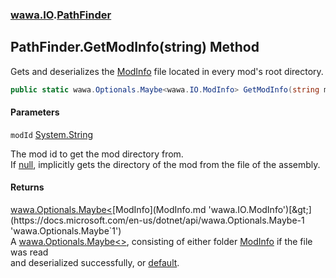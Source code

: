 ### [wawa.IO](wawa.IO.md 'wawa.IO').[PathFinder](PathFinder.md 'wawa.IO.PathFinder')

## PathFinder.GetModInfo(string) Method

Gets and deserializes the [ModInfo](ModInfo.md 'wawa.IO.ModInfo') file located in every mod's root directory.

```csharp
public static wawa.Optionals.Maybe<wawa.IO.ModInfo> GetModInfo(string modId=null);
```
#### Parameters

<a name='wawa.IO.PathFinder.GetModInfo(string).modId'></a>

`modId` [System.String](https://docs.microsoft.com/en-us/dotnet/api/System.String 'System.String')

The mod id to get the mod directory from.  
If [null](https://docs.microsoft.com/en-us/dotnet/csharp/language-reference/keywords/null 'https://docs.microsoft.com/en-us/dotnet/csharp/language-reference/keywords/null'), implicitly gets the directory of the mod from the file of the assembly.

#### Returns
[wawa.Optionals.Maybe&lt;](https://docs.microsoft.com/en-us/dotnet/api/wawa.Optionals.Maybe-1 'wawa.Optionals.Maybe`1')[ModInfo](ModInfo.md 'wawa.IO.ModInfo')[&gt;](https://docs.microsoft.com/en-us/dotnet/api/wawa.Optionals.Maybe-1 'wawa.Optionals.Maybe`1')  
A [wawa.Optionals.Maybe&lt;&gt;](https://docs.microsoft.com/en-us/dotnet/api/wawa.Optionals.Maybe-1 'wawa.Optionals.Maybe`1'), consisting of either folder [ModInfo](ModInfo.md 'wawa.IO.ModInfo') if the file was read  
and deserialized successfully, or [default](https://docs.microsoft.com/en-us/dotnet/csharp/language-reference/keywords/default 'https://docs.microsoft.com/en-us/dotnet/csharp/language-reference/keywords/default').